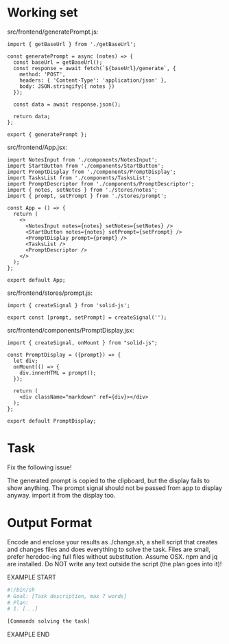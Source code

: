 # Working set

src/frontend/generatePrompt.js:
```
import { getBaseUrl } from './getBaseUrl';

const generatePrompt = async (notes) => {
  const baseUrl = getBaseUrl();
  const response = await fetch(`${baseUrl}/generate`, {
    method: 'POST',
    headers: { 'Content-Type': 'application/json' },
    body: JSON.stringify({ notes })
  });

  const data = await response.json();

  return data;
};

export { generatePrompt };

```

src/frontend/App.jsx:
```
import NotesInput from './components/NotesInput';
import StartButton from './components/StartButton';
import PromptDisplay from './components/PromptDisplay';
import TasksList from './components/TasksList';
import PromptDescriptor from './components/PromptDescriptor';
import { notes, setNotes } from './stores/notes';
import { prompt, setPrompt } from './stores/prompt';

const App = () => {
  return (
    <>
      <NotesInput notes={notes} setNotes={setNotes} />
      <StartButton notes={notes} setPrompt={setPrompt} />
      <PromptDisplay prompt={prompt} />
      <TasksList />
      <PromptDescriptor />
    </>
  );
};

export default App;

```

src/frontend/stores/prompt.js:
```
import { createSignal } from 'solid-js';

export const [prompt, setPrompt] = createSignal('');

```

src/frontend/components/PromptDisplay.jsx:
```
import { createSignal, onMount } from "solid-js";

const PromptDisplay = ({prompt}) => {
  let div;
  onMount(() => {
    div.innerHTML = prompt();
  });

  return (
    <div className="markdown" ref={div}></div>
  );
};

export default PromptDisplay;

```


# Task

Fix the following issue!

The generated prompt is copied to the clipboard, but the display fails to show anything.
The prompt signal should not be passed from app to display anyway. import it from the display too.


# Output Format

Encode and enclose your results as ./change.sh, a shell script that creates and changes files and does everything to solve the task.
Files are small, prefer heredoc-ing full files without substitution.
Assume OSX.
npm and jq are installed.
Do NOT write any text outside the script (the plan goes into it)!


EXAMPLE START

```sh
#!/bin/sh
# Goal: [Task description, max 7 words]
# Plan:
# 1. [...]

[Commands solving the task]
```

EXAMPLE END

